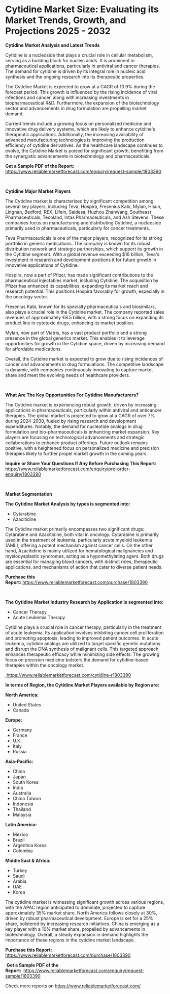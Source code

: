 <p><h1>Cytidine Market Size: Evaluating its Market Trends, Growth, and Projections 2025 - 2032</h1></p><p><strong>Cytidine Market Analysis and Latest Trends</strong></p>
<p><p>Cytidine is a nucleoside that plays a crucial role in cellular metabolism, serving as a building block for nucleic acids. It is prominent in pharmaceutical applications, particularly in antiviral and cancer therapies. The demand for cytidine is driven by its integral role in nucleic acid synthesis and the ongoing research into its therapeutic properties.</p><p>The Cytidine Market is expected to grow at a CAGR of 10.9% during the forecast period. This growth is influenced by the rising incidence of viral infections and cancer, along with increasing investments in biopharmaceutical R&D. Furthermore, the expansion of the biotechnology sector and advancements in drug formulation are propelling market demand.</p><p>Current trends include a growing focus on personalized medicine and innovative drug delivery systems, which are likely to enhance cytidine's therapeutic applications. Additionally, the increasing availability of advanced manufacturing technologies is improving the production efficiency of cytidine derivatives. As the healthcare landscape continues to evolve, the Cytidine Market is poised for significant growth, benefiting from the synergistic advancements in biotechnology and pharmaceuticals.</p></p>
<p><strong>Get a Sample PDF of the Report:&nbsp;</strong> <a href="https://www.reliablemarketforecast.com/enquiry/request-sample/1803390?utm_campaign=3053&utm_medium=2&utm_source=Github&utm_content=ia&utm_term=08032025&utm_id=cytidine">https://www.reliablemarketforecast.com/enquiry/request-sample/1803390</a></p>
<p>&nbsp;</p>
<p><strong>Cytidine Major Market Players</strong></p>
<p><p>The Cytidine market is characterized by significant competition among several key players, including Teva, Hospira, Fresenius Kabi, Mylan, Hisun, Lingnan, Bedford, REX, Lifein, Saidesa, Huzhou Zhanwang, Southeast Pharmaceuticals, Tecoland, Intas Pharmaceuticals, and Ash Stevens. These companies focus on manufacturing and distributing Cytidine, a nucleoside primarily used in pharmaceuticals, particularly for cancer treatments.</p><p>Teva Pharmaceuticals is one of the major players, recognized for its strong portfolio in generic medications. The company is known for its robust distribution network and strategic partnerships, which support its growth in the Cytidine segment. With a global revenue exceeding $16 billion, Teva's investment in research and development positions it for future growth in innovative applications of Cytidine.</p><p>Hospira, now a part of Pfizer, has made significant contributions to the pharmaceutical injectables market, including Cytidine. The acquisition by Pfizer has enhanced its capabilities, expanding its market reach and research potential. This positions Hospira favorably for growth, especially in the oncology sector.</p><p>Fresenius Kabi, known for its specialty pharmaceuticals and biosimilars, also plays a crucial role in the Cytidine market. The company reported sales revenues of approximately €8.5 billion, with a strong focus on expanding its product line in cytotoxic drugs, enhancing its market position.</p><p>Mylan, now part of Viatris, has a vast product portfolio and a strong presence in the global generics market. This enables it to leverage opportunities for growth in the Cytidine space, driven by increasing demand for affordable medications.</p><p>Overall, the Cytidine market is expected to grow due to rising incidences of cancer and advancements in drug formulations. The competitive landscape is dynamic, with companies continuously innovating to capture market share and meet the evolving needs of healthcare providers.</p></p>
<p>&nbsp;</p>
<p><strong>What Are The Key Opportunities For Cytidine Manufacturers?</strong></p>
<p><p>The Cytidine market is experiencing robust growth, driven by increasing applications in pharmaceuticals, particularly within antiviral and anticancer therapies. The global market is projected to grow at a CAGR of over 7% during 2024-2030, fueled by rising research and development expenditures. Notably, the demand for nucleotide analogs in drug formulation and bio-pharmaceuticals is enhancing market expansion. Key players are focusing on technological advancements and strategic collaborations to enhance product offerings. Future outlook remains positive, with a heightened focus on personalized medicine and precision therapies likely to further propel market growth in the coming years.</p></p>
<p><strong>Inquire or Share Your Questions If Any Before Purchasing This Report:</strong> <a href="https://www.reliablemarketforecast.com/enquiry/pre-order-enquiry/1803390?utm_campaign=3053&utm_medium=2&utm_source=Github&utm_content=ia&utm_term=08032025&utm_id=cytidine">https://www.reliablemarketforecast.com/enquiry/pre-order-enquiry/1803390</a></p>
<p>&nbsp;</p>
<p><strong>Market Segmentation</strong></p>
<p><strong>The Cytidine Market Analysis by types is segmented into:</strong></p>
<p><ul><li>Cytarabine</li><li>Azacitidine</li></ul></p>
<p><p>The Cytidine market primarily encompasses two significant drugs: Cytarabine and Azacitidine, both vital in oncology. Cytarabine is primarily used in the treatment of leukemia, particularly acute myeloid leukemia (AML), offering a potent mechanism against cancer cells. On the other hand, Azacitidine is mainly utilized for hematological malignancies and myelodysplastic syndromes, acting as a hypomethylating agent. Both drugs are essential for managing blood cancers, with distinct roles, therapeutic applications, and mechanisms of action that cater to diverse patient needs.</p></p>
<p><strong>Purchase this Report:&nbsp;</strong><a href="https://www.reliablemarketforecast.com/purchase/1803390?utm_campaign=3053&utm_medium=2&utm_source=Github&utm_content=ia&utm_term=08032025&utm_id=cytidine">https://www.reliablemarketforecast.com/purchase/1803390</a></p>
<p>&nbsp;</p>
<p><strong>The Cytidine Market Industry Research by Application is segmented into:</strong></p>
<p><ul><li>Cancer Therapy</li><li>Acute Leukemia Therapy</li></ul></p>
<p><p>Cytidine plays a crucial role in cancer therapy, particularly in the treatment of acute leukemia. Its application involves inhibiting cancer cell proliferation and promoting apoptosis, leading to improved patient outcomes. In acute leukemia, cytidine analogs are utilized to target specific genetic mutations and disrupt the DNA synthesis of malignant cells. This targeted approach enhances therapeutic efficacy while minimizing side effects. The growing focus on precision medicine bolsters the demand for cytidine-based therapies within the oncology market.</p></p>
<p><a href="https://www.reliablemarketforecast.com/cytidine-r1803390?utm_campaign=3053&utm_medium=2&utm_source=Github&utm_content=ia&utm_term=08032025&utm_id=cytidine">&nbsp;https://www.reliablemarketforecast.com/cytidine-r1803390</a></p>
<p><strong>In terms of Region, the Cytidine Market Players available by Region are:</strong></p>
<p>
    <p> <strong> North America: </strong>
        <ul>
            <li>United States</li>
            <li>Canada</li>
        </ul>
        </p> 
    <p> <strong> Europe: </strong>
        <ul>
            <li>Germany</li>
            <li>France</li>
            <li>U.K.</li>
            <li>Italy</li>
            <li>Russia</li>
        </ul>
        </p> 
    <p> <strong> Asia-Pacific: </strong>
        <ul>
            <li>China</li>
            <li>Japan</li>
            <li>South Korea</li>
            <li>India</li>
            <li>Australia</li>
            <li>China Taiwan</li>
            <li>Indonesia</li>
            <li>Thailand</li>
            <li>Malaysia</li>
        </ul>
        </p> 
    <p> <strong> Latin America: </strong>
        <ul>
            <li>Mexico</li>
            <li>Brazil</li>
            <li>Argentina Korea</li>
            <li>Colombia</li>
        </ul>
        </p> 
    <p> <strong> Middle East & Africa: </strong>
        <ul>
            <li>Turkey</li>
            <li>Saudi</li>
            <li>Arabia</li>
            <li>UAE</li>
            <li>Korea</li>
        </ul>
    </p>
    </p>
<p><p>The cytidine market is witnessing significant growth across various regions, with the APAC region anticipated to dominate, projected to capture approximately 35% market share. North America follows closely at 30%, driven by robust pharmaceutical development. Europe is set for a 25% share, bolstered by increasing research initiatives. China is emerging as a key player with a 10% market share, propelled by advancements in biotechnology. Overall, a steady expansion in demand highlights the importance of these regions in the cytidine market landscape.</p></p>
<p><strong>Purchase this Report: </strong><a href="https://www.reliablemarketforecast.com/purchase/1803390?utm_campaign=3053&utm_medium=2&utm_source=Github&utm_content=ia&utm_term=08032025&utm_id=cytidine">https://www.reliablemarketforecast.com/purchase/1803390</a></p>
<p>&nbsp;<strong>Get a Sample PDF of the Report:&nbsp;&nbsp;</strong><a href="https://www.reliablemarketforecast.com/enquiry/request-sample/1803390?utm_campaign=3053&utm_medium=2&utm_source=Github&utm_content=ia&utm_term=08032025&utm_id=cytidine">https://www.reliablemarketforecast.com/enquiry/request-sample/1803390</a></p>
<p><strong></strong></p>
<p>Check more reports on <a href="https://www.reliablemarketforecast.com/?utm_campaign=3053&utm_medium=2&utm_source=Github&utm_content=ia&utm_term=08032025&utm_id=cytidine">https://www.reliablemarketforecast.com/</a></p>